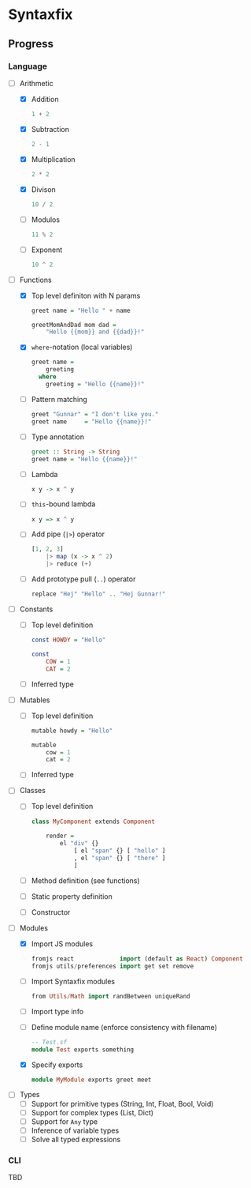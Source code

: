 # Syntaxfix

## Progress

### Language

- [ ] Arithmetic
  - [x] Addition
  
    ```javascript
    1 + 2
    ```
    
  - [x] Subtraction
    
    ```javascript
    2 - 1
    ```
    
  - [x] Multiplication
  
    ```javascript
    2 * 2
    ```
    
  - [x] Divison
  
    ```javascript
    10 / 2
    ```
    
  - [ ] Modulos
    
    ```javascript
    11 % 2
    ```
    
  - [ ] Exponent
  
    ```haskell
    10 ^ 2
    ```
    
- [ ] Functions
  - [x] Top level definiton with N params
    
    ```haskell
    greet name = "Hello " + name
    
    greetMomAndDad mom dad =
        "Hello {{mom}} and {{dad}}!"
    ```
    
  - [x] `where`-notation (local variables)
  
    ```haskell
    greet name =
        greeting
      where
        greeting = "Hello {{name}}!"
    ```
    
  - [ ] Pattern matching
  
    ```haskell
    greet "Gunnar" = "I don't like you."
    greet name     = "Hello {{name}}!"
    ```
    
  - [ ] Type annotation
  
    ```haskell
    greet :: String -> String
    greet name = "Hello {{name}}!"
    ```
    
  - [ ] Lambda
  
    ```haskell
    x y -> x ^ y
    ```
    
  - [ ] `this`-bound lambda
  
    ```haskell
    x y => x ^ y
    ```
    
  - [ ] Add pipe (`|>`) operator
  
    ```haskell
    [1, 2, 3]
        |> map (x -> x ^ 2)
        |> reduce (+)
    ```
    
  - [ ] Add prototype pull (`..`) operator
  
    ```haskell
    replace "Hej" "Hello" .. "Hej Gunnar!"
    ```
    
- [ ] Constants
  - [ ] Top level definition
  
    ```haskell
    const HOWDY = "Hello"
    
    const
        COW = 1
        CAT = 2
    ```
    
  - [ ] Inferred type
- [ ] Mutables
  - [ ] Top level definition
  
    ```haskell
    mutable howdy = "Hello"
    
    mutable
        cow = 1
        cat = 2
    ```
    
  - [ ] Inferred type
- [ ] Classes
  - [ ] Top level definition
  
    ```haskell
    class MyComponent extends Component
        
        render =
            el "div" {}
                [ el "span" {} [ "hello" ]
                , el "span" {} [ "there" ]
                ]
    ```
  - [ ] Method definition (see functions)
  - [ ] Static property definition
  - [ ] Constructor
- [ ] Modules
  - [x] Import JS modules
  
    ```haskell
    fromjs react             import (default as React) Component
    fromjs utils/preferences import get set remove
    ```
    
  - [ ] Import Syntaxfix modules
  
    ```haskell
    from Utils/Math import randBetween uniqueRand
    ```
    
  - [ ] Import type info
  - [ ] Define module name (enforce consistency with filename)
  
    ```haskell
    -- Test.sf
    module Test exports something
    ```
    
  - [x] Specify exports
  
    ```haskell
    module MyModule exports greet meet
    ```
- [ ] Types
  - [ ] Support for primitive types (String, Int, Float, Bool, Void)
  - [ ] Support for complex types (List, Dict)
  - [ ] Support for `Any` type
  - [ ] Inference of variable types
  - [ ] Solve all typed expressions
  
### CLI

TBD
